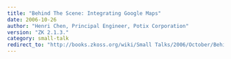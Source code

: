 ```yaml
---
title: "Behind The Scene: Integrating Google Maps"
date: 2006-10-26
author: "Henri Chen, Principal Engineer, Potix Corporation"
version: "ZK 2.1.3."
category: small-talk
redirect_to: "http://books.zkoss.org/wiki/Small Talks/2006/October/Behind The Scene: Integrating Google Maps"
---
```


